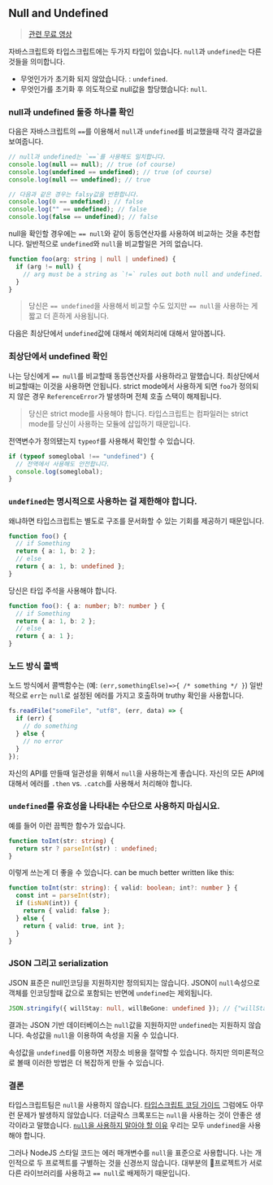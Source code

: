 ## Null and Undefined

> [관련 무료 영상](https://www.youtube.com/watch?v=kaUfBNzuUAI)

자바스크립트와 타입스크립트에는 두가지 타입이 있습니다. `null`과 `undefined`는 다른것들을 의미합니다.

- 무엇인가가 초기화 되지 않았습니다. : `undefined`.
- 무엇인가를 초기화 후 의도적으로 null값을 할당했습니다: `null`.

### null과 undefined 둘중 하나를 확인

다음은 자바스크립트의 `==`를 이용해서 `null`과 `undefined`를 비교했을때 각각 결과값을 보여줍니다.

```ts
// null과 undefined는 `==`를 사용해도 일치합니다.
console.log(null == null); // true (of course)
console.log(undefined == undefined); // true (of course)
console.log(null == undefined); // true

// 다음과 같은 경우는 falsy값을 반환합니다.
console.log(0 == undefined); // false
console.log("" == undefined); // false
console.log(false == undefined); // false
```

null을 확인할 경우에는 `== null`와 같이 동등연산자를 사용하여 비교하는 것을 추천합니다. 일반적으로 `undefined`와 `null`을 비교할일은 거의 없습니다.

```ts
function foo(arg: string | null | undefined) {
  if (arg != null) {
    // arg must be a string as `!=` rules out both null and undefined.
  }
}
```

> 당신은 `== undefined`을 사용해서 비교할 수도 있지만 `== null`을 사용하는 게 짧고 더 흔하게 사용됩니다.

다음은 최상단에서 `undefined`값에 대해서 예외처리에 대해서 알아봅니다.

### 최상단에서 undefined 확인

나는 당신에게 `== null`를 비교할때 동등연산자를 사용하라고 말했습니다. 최상단에서 비교할때는 이것을 사용하면 안됩니다.
strict mode에서 사용하게 되면 `foo`가 정의되지 않은 경우 `ReferenceError`가 발생하며 전체 호출 스택이 해제됩니다.

> 당신은 strict mode를 사용해야 합니다. 타입스크립트는 컴파일러는 strict mode를 당신이 사용하는 모듈에 삽입하기 때문입니다.

전역변수가 정의됐는지 `typeof`를 사용해서 확인할 수 있습니다.

```ts
if (typeof someglobal !== "undefined") {
  // 전역에서 사용해도 안전합니다.
  console.log(someglobal);
}
```

### `undefined`는 명시적으로 사용하는 걸 제한해야 합니다.

왜냐하면 타입스크립트는 별도로 구조를 문서화할 수 있는 기회를 제공하기 때문입니다.

```ts
function foo() {
  // if Something
  return { a: 1, b: 2 };
  // else
  return { a: 1, b: undefined };
}
```

당신은 타입 주석을 사용해야 합니다.

```ts
function foo(): { a: number; b?: number } {
  // if Something
  return { a: 1, b: 2 };
  // else
  return { a: 1 };
}
```

### 노드 방식 콜백

노드 방식에서 콜백함수는 (예: `(err,somethingElse)=>{ /* something */ }`) 일반적으로 `err`는 `null`로 설정된 에러를 가지고 호출하며 truthy 확인을 사용합니다.

```ts
fs.readFile("someFile", "utf8", (err, data) => {
  if (err) {
    // do something
  } else {
    // no error
  }
});
```

자신의 API를 만들때 일관성을 위해서 `null`을 사용하는게 좋습니다. 자신의 모든 API에 대해서 에러를 `.then` vs. `.catch`를 사용해서 처리해야 합니다.

### `undefined`를 유효성을 나타내는 수단으로 사용하지 마십시요.

예를 들어 이런 끔찍한 함수가 있습니다.

```ts
function toInt(str: string) {
  return str ? parseInt(str) : undefined;
}
```

이렇게 쓰는게 더 좋을 수 있습니다.
can be much better written like this:

```ts
function toInt(str: string): { valid: boolean; int?: number } {
  const int = parseInt(str);
  if (isNaN(int)) {
    return { valid: false };
  } else {
    return { valid: true, int };
  }
}
```

### JSON 그리고 serialization

JSON 표준은 null인코딩을 지원하지만 정의되지는 않습니다. JSON이 `null`속성으로 객체를 인코딩할때 값으로 포함되는 반면에 `undefined`는 제외됩니다.

```ts
JSON.stringify({ willStay: null, willBeGone: undefined }); // {"willStay":null}
```

결과는 JSON 기반 데이터베이스는 `null`값을 지원하지만 `undefined`는 지원하지 않습니다. 속성값을 `null`을 이용하여 속성을 지울 수 있습니다.

속성값을 `undefined`를 이용하면 저장소 비용을 절약할 수 있습니다. 하지만 의미론적으로 볼때 이러한 방법은 더 복잡하게 만들 수 있습니다.

### 결론

타입스크립트팀은 `null`을 사용하지 않습니다. [타입스크립트 코딩 가이드](https://github.com/Microsoft/TypeScript/wiki/Coding-guidelines#null-and-undefined) 그럼에도 아무런 문제가 발생하지 않았습니다. 더글락스 크록포드는 `null`을 사용하는 것이 안좋은 생각이라고 말했습니다. [`null`을 사용하지 말아야 할 이유](https://www.youtube.com/watch?v=PSGEjv3Tqo0&feature=youtu.be&t=9m21s) 우리는 모두 `undefined`을 사용해야 합니다.

그러나 NodeJS 스타일 코드는 에러 매개변수를 `null`을 표준으로 사용합니다. 나는 개인적으로 두 프로젝트를 구별하는 것을 신경쓰지 않습니다. 대부분의 프로젝트가 서로 다른 라이브러리를 사용하고 `== null`로 배제하기 때문입니다.
